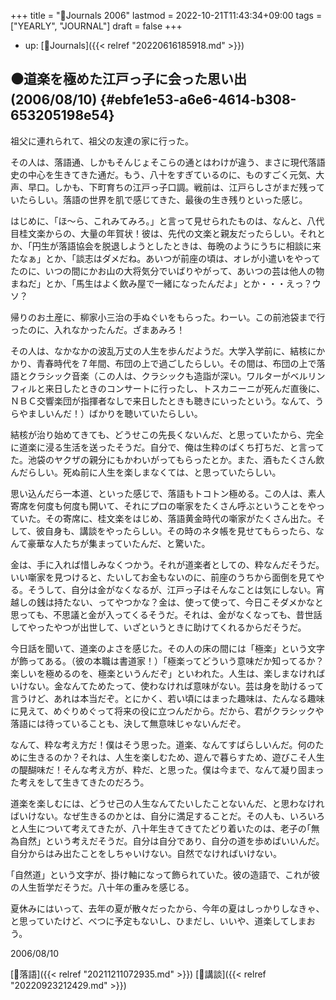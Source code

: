 +++
title = "📆Journals 2006"
lastmod = 2022-10-21T11:43:34+09:00
tags = ["YEARLY", "JOURNAL"]
draft = false
+++

-   up: [📂Journals]({{< relref "20220616185918.md" >}})


## ⚫道楽を極めた江戸っ子に会った思い出(2006/08/10) {#ebfe1e53-a6e6-4614-b308-653205198e54}

祖父に連れられて、祖父の友達の家に行った。

その人は、落語通、しかもそんじょそこらの通とはわけが違う、まさに現代落語史の中心を生きてきた通だ。もう、八十をすぎているのに、ものすごく元気、大声、早口。しかも、下町育ちの江戸っ子口調。戦前は、江戸らしさがまだ残っていたらしい。落語の世界を肌で感じてきた、最後の生き残りといった感じ。

はじめに、「ほ～ら、これみてみろ。」と言って見せられたものは、なんと、八代目桂文楽からの、大量の年賀状！彼は、先代の文楽と親友だったらしい。それとか、「円生が落語協会を脱退しようとしたときは、毎晩のようにうちに相談に来たなぁ」とか、｢談志はダメだね。あいつが前座の頃は、オレが小遣いをやってたのに、いつの間にかお山の大将気分でいばりやがって、あいつの芸は他人の物まねだ」とか、「馬生はよく飲み屋で一緒になったんだよ」とか・・・えっ？ウソ？

帰りのお土産に、柳家小三治の手ぬぐいをもらった。わーい。この前池袋まで行ったのに、入れなかったんだ。ざまあみろ！

その人は、なかなかの波乱万丈の人生を歩んだようだ。大学入学前に、結核にかかり、青春時代を７年間、布団の上で過ごしたらしい。その間は、布団の上で落語とクラシック音楽（この人は、クラシックも造詣が深い。ワルターがベルリンフィルと来日したときのコンサートに行ったし、トスカニーニが死んだ直後に、ＮＢＣ交響楽団が指揮者なしで来日したときも聴きにいったという。なんて、うらやましいんだ！）ばかりを聴いていたらしい。

結核が治り始めてきても、どうせこの先長くないんだ、と思っていたから、完全に道楽に浸る生活を送ったそうだ。自分で、俺は生粋のばくち打ちだ、と言ってた。池袋のヤクザの親分にもかわいがってもらったとか。また、酒もたくさん飲んだらしい。死ぬ前に人生を楽しまなくては、と思っていたらしい。

思い込んだら一本道、といった感じで、落語もトコトン極める。この人は、素人寄席を何度も何度も開いて、それにプロの噺家をたくさん呼ぶということをやっていた。その寄席に、桂文楽をはじめ、落語黄金時代の噺家がたくさん出た。そして、彼自身も、講談をやったらしい。その時のネタ帳を見せてもらったら、なんて豪華な人たちが集まっていたんだ、と驚いた。

金は、手に入れば惜しみなくつかう。それが道楽者としての、粋なんだそうだ。いい噺家を見つけると、たいしてお金もないのに、前座のうちから面倒を見てやる。そうして、自分は金がなくなるが、江戸っ子はそんなことは気にしない。宵越しの銭は持たない、ってやつかな？金は、使って使って、今日こそダメかなと思っても、不思議と金が入ってくるそうだ。それは、金がなくなっても、昔世話してやったやつが出世して、いざというときに助けてくれるからだそうだ。

今日話を聞いて、道楽のよさを感じた。その人の床の間には「極楽」という文字が飾ってある。（彼の本職は書道家！）「極楽ってどういう意味だか知ってるか？楽しいを極めるのを、極楽というんだぞ」といわれた。人生は、楽しまなければいけない。金なんてためたって、使わなければ意味がない。芸は身を助けるって言うけど、あれは本当だぞ。とにかく、若い頃にはまった趣味は、たんなる趣味に見えて、めぐりめぐって将来の役に立つんだから。だから、君がクラシックや落語には待っていることも、決して無意味じゃないんだぞ。

なんて、粋な考え方だ！僕はそう思った。道楽、なんてすばらしいんだ。何のために生きるのか？それは、人生を楽しむため、遊んで暮らすため、遊びこそ人生の醍醐味だ！そんな考え方が、粋だ、と思った。僕は今まで、なんて凝り固まった考えをして生きてきたのだろう。

道楽を楽しむには、どうせ己の人生なんてたいしたことないんだ、と思わなければいけない。なぜ生きるのかとは、自分に満足することだ。その人も、いろいろと人生について考えてきたが、八十年生きてきてたどり着いたのは、老子の｢無為自然」という考えだそうだ。自分は自分であり、自分の道を歩めばいいんだ。自分からはみ出たことをしちゃいけない。自然でなければいけない。

｢自然道」という文字が、掛け軸になって飾られていた。彼の造語で、これが彼の人生哲学だそうだ。八十年の重みを感じる。

夏休みにはいって、去年の夏が散々だったから、今年の夏はしっかりしなきゃ、と思っていたけど、べつに予定もないし、ひまだし、いいや、道楽してしまおう。

2006/08/10

[🔖落語]({{< relref "20211211072935.md" >}}) [🔖講談]({{< relref "20220923212429.md" >}})
